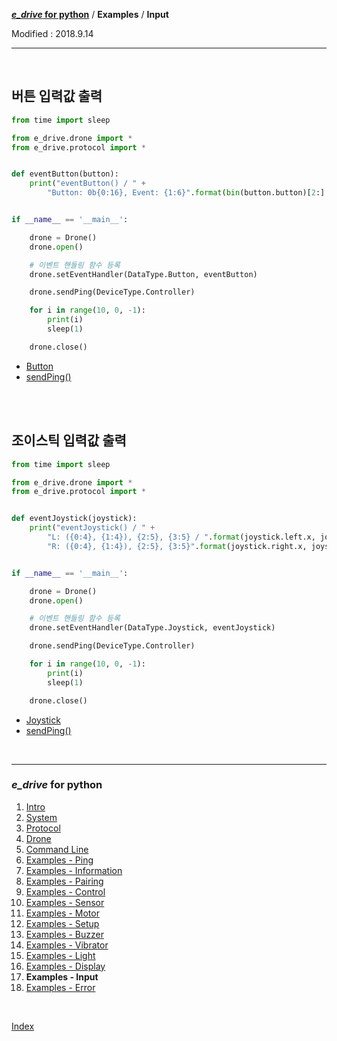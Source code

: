 **[*e_drive* for python](index.md)** / **Examples** / **Input**

Modified : 2018.9.14

---

<br>


## <a name="Button">버튼 입력값 출력</a>

```py
from time import sleep

from e_drive.drone import *
from e_drive.protocol import *


def eventButton(button):
    print("eventButton() / " +
        "Button: 0b{0:16}, Event: {1:6}".format(bin(button.button)[2:].zfill(16), button.event.name))


if __name__ == '__main__':

    drone = Drone()
    drone.open()

    # 이벤트 핸들링 함수 등록
    drone.setEventHandler(DataType.Button, eventButton)

    drone.sendPing(DeviceType.Controller)

    for i in range(10, 0, -1):
        print(i)
        sleep(1)

    drone.close()
```

- [Button](03_protocol.md#Button)
- [sendPing()](04_drone.md#sendPing)


<br>
<br>


## <a name="Joystick">조이스틱 입력값 출력</a>

```py
from time import sleep

from e_drive.drone import *
from e_drive.protocol import *


def eventJoystick(joystick):
    print("eventJoystick() / " +
        "L: ({0:4}, {1:4}), {2:5}, {3:5} / ".format(joystick.left.x, joystick.left.y, joystick.left.direction.name, joystick.left.event.name) +
        "R: ({0:4}, {1:4}), {2:5}, {3:5}".format(joystick.right.x, joystick.right.y, joystick.right.direction.name, joystick.right.event.name))


if __name__ == '__main__':

    drone = Drone()
    drone.open()

    # 이벤트 핸들링 함수 등록
    drone.setEventHandler(DataType.Joystick, eventJoystick)

    drone.sendPing(DeviceType.Controller)

    for i in range(10, 0, -1):
        print(i)
        sleep(1)

    drone.close()
```

- [Joystick](03_protocol.md#Joystick)
- [sendPing()](04_drone.md#sendPing)


<br>


---

<h3><i>e_drive</i> for python</H3>

 1. [Intro](01_intro.md)
 2. [System](02_system.md)
 3. [Protocol](03_protocol.md)
 4. [Drone](04_drone.md)
 5. [Command Line](05_commandline.md)
 6. [Examples - Ping](examples_01_ping.md)
 7. [Examples - Information](examples_02_information.md)
 8. [Examples - Pairing](examples_03_pairing.md)
 9. [Examples - Control](examples_04_control.md)
10. [Examples - Sensor](examples_05_sensor.md)
11. [Examples - Motor](examples_06_motor.md)
12. [Examples - Setup](examples_07_setup.md)
13. [Examples - Buzzer](examples_08_buzzer.md)
14. [Examples - Vibrator](examples_09_vibrator.md)
15. [Examples - Light](examples_10_light.md)
16. [Examples - Display](examples_11_display.md)
17. **Examples - Input**
18. [Examples - Error](examples_13_error.md)

<br>

[Index](index.md)
